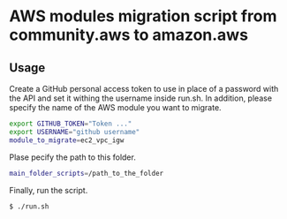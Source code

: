 # AWS modules migration script from community.aws to amazon.aws


## Usage
Create a GitHub personal access token to use in place of a password with the API and set it withing the username inside run.sh. In addition, please specify the name of the AWS module you want to migrate.
```bash
export GITHUB_TOKEN="Token ..."
export USERNAME="github username"
module_to_migrate=ec2_vpc_igw
```
Plase pecify the path to this folder.
```bash
main_folder_scripts=/path_to_the_folder
```
Finally, run the script.
```bash
$ ./run.sh
```
